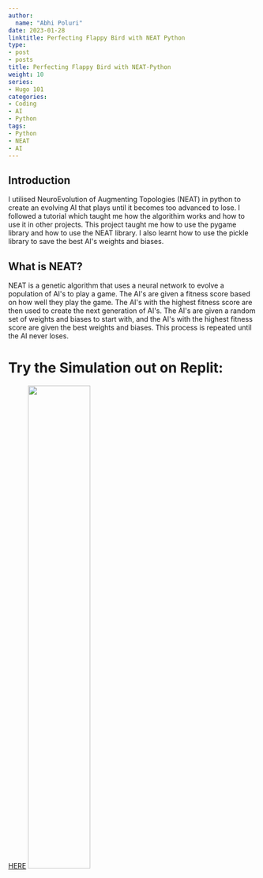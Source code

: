```yaml
---
author:
  name: "Abhi Poluri"
date: 2023-01-28
linktitle: Perfecting Flappy Bird with NEAT Python
type:
- post
- posts
title: Perfecting Flappy Bird with NEAT-Python
weight: 10
series:
- Hugo 101
categories:
- Coding
- AI
- Python
tags:
- Python
- NEAT
- AI
---
```


## Introduction

I utilised NeuroEvolution of Augmenting Topologies (NEAT) in python to create an evolving AI that plays until it becomes too advanced to lose. I followed a tutorial which taught me how the algorithim works and how to use it in other projects. This project taught me how to use the pygame library and how to use the NEAT library. I also learnt how to use the pickle library to save the best AI's weights and biases.

## What is NEAT? 

NEAT is a genetic algorithm that uses a neural network to evolve a population of AI's to play a game. The AI's are given a fitness score based on how well they play the game. The AI's with the highest fitness score are then used to create the next generation of AI's. The AI's are given a random set of weights and biases to start with, and the AI's with the highest fitness score are given the best weights and biases. This process is repeated until the AI never loses.

# Try the Simulation out on Replit:

[HERE](https://replit.com/@AbhiPoluri/NeatFlappy)
<img src="https://media.tenor.com/WuaZ4G33BBoAAAAC/flappy-bird-flying.gif" width="50%" height="50%"/>